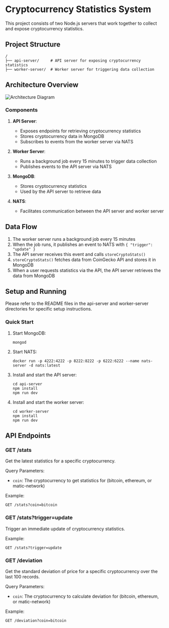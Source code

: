 # Cryptocurrency Statistics System

This project consists of two Node.js servers that work together to collect and expose cryptocurrency statistics.

## Project Structure

```
/
├── api-server/     # API server for exposing cryptocurrency statistics
├── worker-server/  # Worker server for triggering data collection
```

## Architecture Overview

![Architecture Diagram](https://mermaid.ink/img/pako:eNp1kV1rwjAUhv9KyHVBB7VeddPeKAy2wZiDMXbR5GgDTVLSpFOR_vskrdo53JeH8z55T3ISV0YjS3gmrUsYY5uPGCoU3BHBK9TE8qKoDCF4OGr0gdSE-1WLHaPdvkGuDn5UXFCJH1KuwjiSOvewUvSCKsKONoSiAu98FyXhmcGaC_CeE5tNDKZYnVBxMVDlxXrFCOaOfQSPLI2G6fPTbJrO0nSUjB-ep-kknYyGyYjdhzMhOuuqyMHZHJ5UmZ_v-kLeFrWQNAIoWMGuQFG5w0ZbSXVPqPkX6JCzrGNkpwY36FDwc2MKPnTNnXPZ_D9mPMzQkXLqpVntUCcg8yRJITN2B0-aNbYSQPEPKKTgkHnqvLOoheRXwVrWcDNvfVrZQOb1-BaywwZ5Dfn6G4UWnuU)

### Components

1. **API Server**:
   - Exposes endpoints for retrieving cryptocurrency statistics
   - Stores cryptocurrency data in MongoDB
   - Subscribes to events from the worker server via NATS

2. **Worker Server**:
   - Runs a background job every 15 minutes to trigger data collection
   - Publishes events to the API server via NATS

3. **MongoDB**:
   - Stores cryptocurrency statistics
   - Used by the API server to retrieve data

4. **NATS**:
   - Facilitates communication between the API server and worker server

## Data Flow

1. The worker server runs a background job every 15 minutes
2. When the job runs, it publishes an event to NATS with `{ "trigger": "update" }`
3. The API server receives this event and calls `storeCryptoStats()`
4. `storeCryptoStats()` fetches data from CoinGecko API and stores it in MongoDB
5. When a user requests statistics via the API, the API server retrieves the data from MongoDB

## Setup and Running

Please refer to the README files in the api-server and worker-server directories for specific setup instructions.

### Quick Start

1. Start MongoDB:
   ```
   mongod
   ```

2. Start NATS:
   ```
   docker run -p 4222:4222 -p 8222:8222 -p 6222:6222 --name nats-server -d nats:latest
   ```

3. Install and start the API server:
   ```
   cd api-server
   npm install
   npm run dev
   ```

4. Install and start the worker server:
   ```
   cd worker-server
   npm install
   npm run dev
   ```

## API Endpoints

### GET /stats

Get the latest statistics for a specific cryptocurrency.

Query Parameters:
- `coin`: The cryptocurrency to get statistics for (bitcoin, ethereum, or matic-network)

Example:
```
GET /stats?coin=bitcoin
```

### GET /stats?trigger=update

Trigger an immediate update of cryptocurrency statistics.

Example:
```
GET /stats?trigger=update
```

### GET /deviation

Get the standard deviation of price for a specific cryptocurrency over the last 100 records.

Query Parameters:
- `coin`: The cryptocurrency to calculate deviation for (bitcoin, ethereum, or matic-network)

Example:
```
GET /deviation?coin=bitcoin
```
